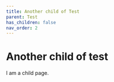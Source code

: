 ```yaml
---
title: Another child of Test
parent: Test
has_children: false
nav_order: 2
---
```


# Another child of test

I am a child page.
